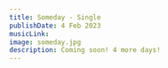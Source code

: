 ```yaml
---
title: Someday - Single
publishDate: 4 Feb 2023
musicLink: 
image: someday.jpg
description: Coming soon! 4 more days!
---
```

